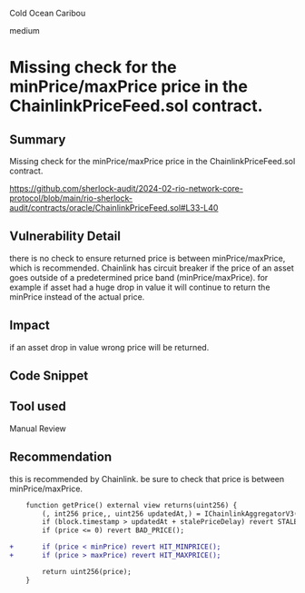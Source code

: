 Cold Ocean Caribou

medium

# Missing check for the minPrice/maxPrice price in the ChainlinkPriceFeed.sol contract.

## Summary
Missing check for the minPrice/maxPrice price in the ChainlinkPriceFeed.sol contract.

https://github.com/sherlock-audit/2024-02-rio-network-core-protocol/blob/main/rio-sherlock-audit/contracts/oracle/ChainlinkPriceFeed.sol#L33-L40

## Vulnerability Detail

there is no check to ensure returned price is between minPrice/maxPrice, which is recommended. Chainlink has circuit breaker if the price of an asset goes outside of a predetermined price band (minPrice/maxPrice). for example if asset had a huge drop in value it will continue to return the minPrice instead of the actual price.


## Impact
if an asset drop in value wrong price will be returned.

## Code Snippet

## Tool used
Manual Review

## Recommendation
this is recommended by Chainlink.
be sure to check that price is between minPrice/maxPrice.

```diff
    function getPrice() external view returns(uint256) {
        (, int256 price,, uint256 updatedAt,) = IChainlinkAggregatorV3(source).latestRoundData();
        if (block.timestamp > updatedAt + stalePriceDelay) revert STALE_PRICE();
        if (price <= 0) revert BAD_PRICE();

+       if (price < minPrice) revert HIT_MINPRICE(); 
+       if (price > maxPrice) revert HIT_MAXPRICE(); 

        return uint256(price);
    }
```
